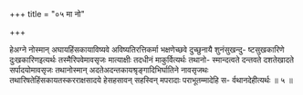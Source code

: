 +++
title = "०५ मा नो"

+++

हेअग्ने नोस्मान् अघायहिंसकायाविष्यवे अविष्यतिरत्तिकर्मा भक्षणेच्छवे दुच्छुनायै शुनंसुखन्दु- ष्टसुखकारिणे दुःखकारिणइत्यर्थः तस्मैरिपवेमावसृजः मात्याक्षीः तदधीनं माकुर्वित्यर्थः तथानो- स्मान्दत्वते दन्तवते दशतेखादते सर्पादयोमावसृजः तथानोस्मान् अदतेअदन्तकायश्रृङ्गादिभिर्घातिने नावसृजथः तथारिषतेहिंसकायतस्करराक्षसादये हेसहसावन् सहस्विन् मपरादाः पराभूतम्मादेहि स- र्वथानदेहीत्यर्थः ॥ ५ ॥